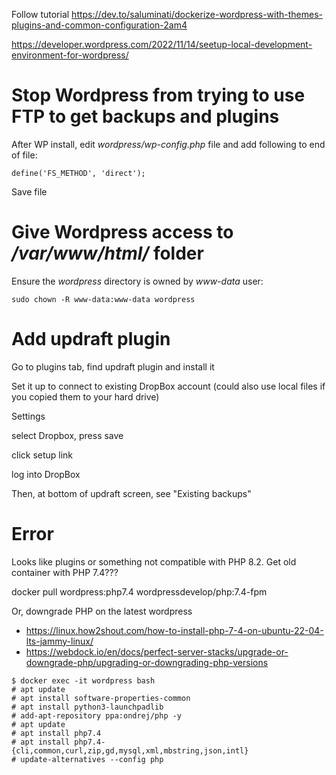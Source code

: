 Follow tutorial
https://dev.to/saluminati/dockerize-wordpress-with-themes-plugins-and-common-configuration-2am4

https://developer.wordpress.com/2022/11/14/seetup-local-development-environment-for-wordpress/





# Stop Wordpress from trying to use FTP to get backups and plugins

After WP install, edit *wordpress/wp-config.php* file and add following to end of file:

```
define('FS_METHOD', 'direct');
```

Save file

# Give Wordpress access to */var/www/html/* folder

Ensure the *wordpress* directory is owned by *www-data* user:

```
sudo chown -R www-data:www-data wordpress
```

# Add updraft plugin

Go to plugins tab, find updraft plugin and install it

Set it up to connect to existing DropBox account (could also use local files if you copied them to your hard drive)

Settings

select Dropbox, press save

click setup link

log into DropBox


Then, at bottom of updraft screen, see "Existing backups"

# Error

Looks like plugins or something not compatible with PHP 8.2. Get old container with PHP 7.4???


docker pull wordpress:php7.4
wordpressdevelop/php:7.4-fpm

Or, downgrade PHP on the latest wordpress   

* https://linux.how2shout.com/how-to-install-php-7-4-on-ubuntu-22-04-lts-jammy-linux/
* https://webdock.io/en/docs/perfect-server-stacks/upgrade-or-downgrade-php/upgrading-or-downgrading-php-versions

```
$ docker exec -it wordpress bash
# apt update
# apt install software-properties-common
# apt install python3-launchpadlib
# add-apt-repository ppa:ondrej/php -y
# apt update
# apt install php7.4
# apt install php7.4-{cli,common,curl,zip,gd,mysql,xml,mbstring,json,intl}
# update-alternatives --config php
```
